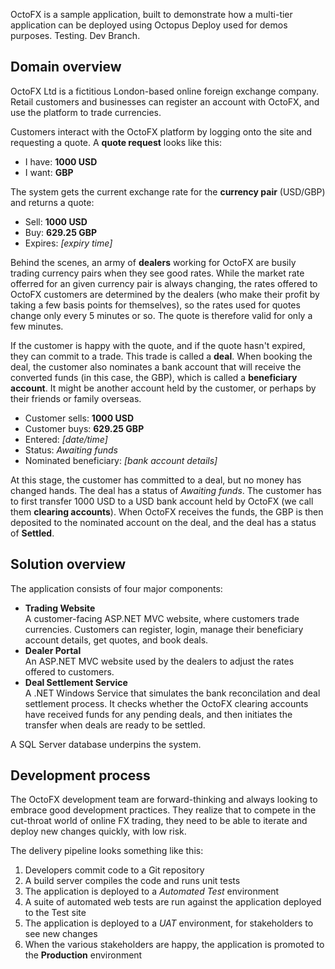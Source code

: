 OctoFX is a sample application, built to demonstrate how a multi-tier application can be deployed using Octopus Deploy used for demos purposes. Testing. Dev Branch.



## Domain overview

OctoFX Ltd is a fictitious London-based online foreign exchange company. Retail customers and businesses can register an account with OctoFX, and use the platform to trade currencies. 

Customers interact with the OctoFX platform by logging onto the site and requesting a quote. A **quote request** looks like this:

 * I have: **1000 USD**
 * I want: **GBP**

The system gets the current exchange rate for the **currency pair** (USD/GBP) and returns a quote:

 * Sell: **1000 USD**
 * Buy: **629.25 GBP**
 * Expires: *[expiry time]*

Behind the scenes, an army of **dealers** working for OctoFX are busily trading currency pairs when they see good rates. While the market rate offerred for an given currency pair is always changing, the rates offered to OctoFX customers are determined by the dealers (who make their profit by taking a few basis points for themselves), so the rates used for quotes change only every 5 minutes or so. The quote is therefore valid for only a few minutes. 

If the customer is happy with the quote, and if the quote hasn't expired, they can commit to a trade. This trade is called a **deal**. When booking the deal, the customer also nominates a bank account that will receive the converted funds (in this case, the GBP), which is called a **beneficiary account**. It might be another account held by the customer, or perhaps by their friends or family overseas. 

 * Customer sells: **1000 USD**
 * Customer buys: **629.25 GBP**
 * Entered: *[date/time]*
 * Status: *Awaiting funds*
 * Nominated beneficiary: *[bank account details]*

At this stage, the customer has committed to a deal, but no money has changed hands. The deal has a status of *Awaiting funds*. The customer has to first transfer 1000 USD to a USD bank account held by OctoFX (we call them **clearing accounts**). When OctoFX receives the funds, the GBP is then deposited to the nominated account on the deal, and the deal has a status of **Settled**. 

## Solution overview

The application consists of four major components:

 - **Trading Website**  
   A customer-facing ASP.NET MVC website, where customers trade currencies. Customers can register, login, manage their beneficiary account details, get quotes, and book deals. 
 - **Dealer Portal**  
   An ASP.NET MVC website used by the dealers to adjust the rates offered to customers. 
 - **Deal Settlement Service**  
   A .NET Windows Service that simulates the bank reconcilation and deal settlement process. It checks whether the OctoFX clearing accounts have received funds for any pending deals, and then initiates the transfer when deals are ready to be settled.

A SQL Server database underpins the system. 

## Development process

The OctoFX development team are forward-thinking and always looking to embrace good development practices. They realize that to compete in the cut-throat world of online FX trading, they need to be able to iterate and deploy new changes quickly, with low risk. 

The delivery pipeline looks something like this:

 1. Developers commit code to a Git repository
 2. A build server compiles the code and runs unit tests
 3. The application is deployed to a *Automated Test* environment
 4. A suite of automated web tests are run against the application deployed to the Test site
 5. The application is deployed to a *UAT* environment, for stakeholders to see new changes
 6. When the various stakeholders are happy, the application is promoted to the **Production** environment

